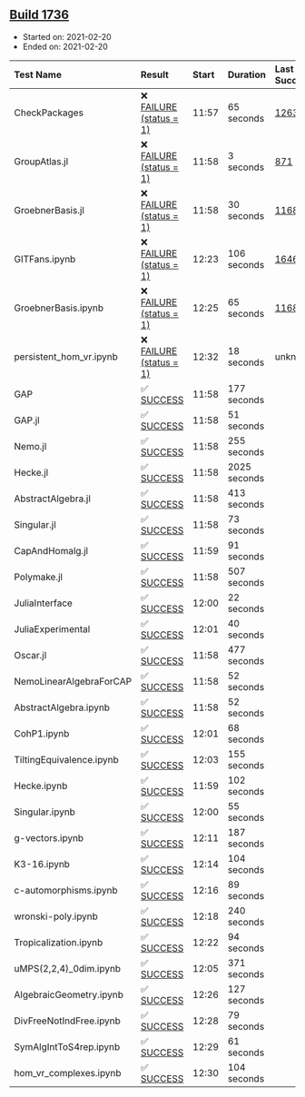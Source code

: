 ## [Build 1736](https://oscarci.mathematik.uni-kl.de/job/oscar-stable/1736/)

* Started on: 2021-02-20
* Ended on: 2021-02-20

| Test Name    | Result | Start | Duration | Last Success | First Failure |
|:-------------|:-------|:------|:---------|:-------------|:--------------|
| CheckPackages | ❌ [FAILURE (status = 1)](https://oscarci.mathematik.uni-kl.de/job/oscar-stable/1736/artifact/logs/build-1736/CheckPackages.log) | 11:57 | 65 seconds | [1263](https://oscarci.mathematik.uni-kl.de/job/oscar-stable/1263/) | [1264](https://oscarci.mathematik.uni-kl.de/job/oscar-stable/1264/) |
| GroupAtlas.jl | ❌ [FAILURE (status = 1)](https://oscarci.mathematik.uni-kl.de/job/oscar-stable/1736/artifact/logs/build-1736/GroupAtlas.jl.log) | 11:58 | 3 seconds | [871](https://oscarci.mathematik.uni-kl.de/job/oscar-stable/871/) | [872](https://oscarci.mathematik.uni-kl.de/job/oscar-stable/872/) |
| GroebnerBasis.jl | ❌ [FAILURE (status = 1)](https://oscarci.mathematik.uni-kl.de/job/oscar-stable/1736/artifact/logs/build-1736/GroebnerBasis.jl.log) | 11:58 | 30 seconds | [1168](https://oscarci.mathematik.uni-kl.de/job/oscar-stable/1168/) | [1169](https://oscarci.mathematik.uni-kl.de/job/oscar-stable/1169/) |
| GITFans.ipynb | ❌ [FAILURE (status = 1)](https://oscarci.mathematik.uni-kl.de/job/oscar-stable/1736/artifact/logs/build-1736/GITFans.ipynb.log) | 12:23 | 106 seconds | [1646](https://oscarci.mathematik.uni-kl.de/job/oscar-stable/1646/) | [1647](https://oscarci.mathematik.uni-kl.de/job/oscar-stable/1647/) |
| GroebnerBasis.ipynb | ❌ [FAILURE (status = 1)](https://oscarci.mathematik.uni-kl.de/job/oscar-stable/1736/artifact/logs/build-1736/GroebnerBasis.ipynb.log) | 12:25 | 65 seconds | [1168](https://oscarci.mathematik.uni-kl.de/job/oscar-stable/1168/) | [1169](https://oscarci.mathematik.uni-kl.de/job/oscar-stable/1169/) |
| persistent_hom_vr.ipynb | ❌ [FAILURE (status = 1)](https://oscarci.mathematik.uni-kl.de/job/oscar-stable/1736/artifact/logs/build-1736/persistent_hom_vr.ipynb.log) | 12:32 | 18 seconds | unknown | unknown |
| GAP | ✅ [SUCCESS](https://oscarci.mathematik.uni-kl.de/job/oscar-stable/1736/artifact/logs/build-1736/GAP.log) | 11:58 | 177 seconds |  |  |
| GAP.jl | ✅ [SUCCESS](https://oscarci.mathematik.uni-kl.de/job/oscar-stable/1736/artifact/logs/build-1736/GAP.jl.log) | 11:58 | 51 seconds |  |  |
| Nemo.jl | ✅ [SUCCESS](https://oscarci.mathematik.uni-kl.de/job/oscar-stable/1736/artifact/logs/build-1736/Nemo.jl.log) | 11:58 | 255 seconds |  |  |
| Hecke.jl | ✅ [SUCCESS](https://oscarci.mathematik.uni-kl.de/job/oscar-stable/1736/artifact/logs/build-1736/Hecke.jl.log) | 11:58 | 2025 seconds |  |  |
| AbstractAlgebra.jl | ✅ [SUCCESS](https://oscarci.mathematik.uni-kl.de/job/oscar-stable/1736/artifact/logs/build-1736/AbstractAlgebra.jl.log) | 11:58 | 413 seconds |  |  |
| Singular.jl | ✅ [SUCCESS](https://oscarci.mathematik.uni-kl.de/job/oscar-stable/1736/artifact/logs/build-1736/Singular.jl.log) | 11:58 | 73 seconds |  |  |
| CapAndHomalg.jl | ✅ [SUCCESS](https://oscarci.mathematik.uni-kl.de/job/oscar-stable/1736/artifact/logs/build-1736/CapAndHomalg.jl.log) | 11:59 | 91 seconds |  |  |
| Polymake.jl | ✅ [SUCCESS](https://oscarci.mathematik.uni-kl.de/job/oscar-stable/1736/artifact/logs/build-1736/Polymake.jl.log) | 11:58 | 507 seconds |  |  |
| JuliaInterface | ✅ [SUCCESS](https://oscarci.mathematik.uni-kl.de/job/oscar-stable/1736/artifact/logs/build-1736/JuliaInterface.log) | 12:00 | 22 seconds |  |  |
| JuliaExperimental | ✅ [SUCCESS](https://oscarci.mathematik.uni-kl.de/job/oscar-stable/1736/artifact/logs/build-1736/JuliaExperimental.log) | 12:01 | 40 seconds |  |  |
| Oscar.jl | ✅ [SUCCESS](https://oscarci.mathematik.uni-kl.de/job/oscar-stable/1736/artifact/logs/build-1736/Oscar.jl.log) | 11:58 | 477 seconds |  |  |
| NemoLinearAlgebraForCAP | ✅ [SUCCESS](https://oscarci.mathematik.uni-kl.de/job/oscar-stable/1736/artifact/logs/build-1736/NemoLinearAlgebraForCAP.log) | 11:58 | 52 seconds |  |  |
| AbstractAlgebra.ipynb | ✅ [SUCCESS](https://oscarci.mathematik.uni-kl.de/job/oscar-stable/1736/artifact/logs/build-1736/AbstractAlgebra.ipynb.log) | 11:58 | 52 seconds |  |  |
| CohP1.ipynb | ✅ [SUCCESS](https://oscarci.mathematik.uni-kl.de/job/oscar-stable/1736/artifact/logs/build-1736/CohP1.ipynb.log) | 12:01 | 68 seconds |  |  |
| TiltingEquivalence.ipynb | ✅ [SUCCESS](https://oscarci.mathematik.uni-kl.de/job/oscar-stable/1736/artifact/logs/build-1736/TiltingEquivalence.ipynb.log) | 12:03 | 155 seconds |  |  |
| Hecke.ipynb | ✅ [SUCCESS](https://oscarci.mathematik.uni-kl.de/job/oscar-stable/1736/artifact/logs/build-1736/Hecke.ipynb.log) | 11:59 | 102 seconds |  |  |
| Singular.ipynb | ✅ [SUCCESS](https://oscarci.mathematik.uni-kl.de/job/oscar-stable/1736/artifact/logs/build-1736/Singular.ipynb.log) | 12:00 | 55 seconds |  |  |
| g-vectors.ipynb | ✅ [SUCCESS](https://oscarci.mathematik.uni-kl.de/job/oscar-stable/1736/artifact/logs/build-1736/g-vectors.ipynb.log) | 12:11 | 187 seconds |  |  |
| K3-16.ipynb | ✅ [SUCCESS](https://oscarci.mathematik.uni-kl.de/job/oscar-stable/1736/artifact/logs/build-1736/K3-16.ipynb.log) | 12:14 | 104 seconds |  |  |
| c-automorphisms.ipynb | ✅ [SUCCESS](https://oscarci.mathematik.uni-kl.de/job/oscar-stable/1736/artifact/logs/build-1736/c-automorphisms.ipynb.log) | 12:16 | 89 seconds |  |  |
| wronski-poly.ipynb | ✅ [SUCCESS](https://oscarci.mathematik.uni-kl.de/job/oscar-stable/1736/artifact/logs/build-1736/wronski-poly.ipynb.log) | 12:18 | 240 seconds |  |  |
| Tropicalization.ipynb | ✅ [SUCCESS](https://oscarci.mathematik.uni-kl.de/job/oscar-stable/1736/artifact/logs/build-1736/Tropicalization.ipynb.log) | 12:22 | 94 seconds |  |  |
| uMPS(2,2,4)_0dim.ipynb | ✅ [SUCCESS](https://oscarci.mathematik.uni-kl.de/job/oscar-stable/1736/artifact/logs/build-1736/uMPS-2-2-4-_0dim.ipynb.log) | 12:05 | 371 seconds |  |  |
| AlgebraicGeometry.ipynb | ✅ [SUCCESS](https://oscarci.mathematik.uni-kl.de/job/oscar-stable/1736/artifact/logs/build-1736/AlgebraicGeometry.ipynb.log) | 12:26 | 127 seconds |  |  |
| DivFreeNotIndFree.ipynb | ✅ [SUCCESS](https://oscarci.mathematik.uni-kl.de/job/oscar-stable/1736/artifact/logs/build-1736/DivFreeNotIndFree.ipynb.log) | 12:28 | 79 seconds |  |  |
| SymAlgIntToS4rep.ipynb | ✅ [SUCCESS](https://oscarci.mathematik.uni-kl.de/job/oscar-stable/1736/artifact/logs/build-1736/SymAlgIntToS4rep.ipynb.log) | 12:29 | 61 seconds |  |  |
| hom_vr_complexes.ipynb | ✅ [SUCCESS](https://oscarci.mathematik.uni-kl.de/job/oscar-stable/1736/artifact/logs/build-1736/hom_vr_complexes.ipynb.log) | 12:30 | 104 seconds |  |  |
